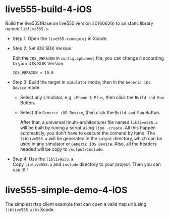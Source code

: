 # live555-build-4-iOS	
  Build the live555(Base on live555 version 20160626) to an static library named `liblive555.a`.
  
  - Step 1: Open the `live555.xcodeproj` in Xcode.

  - Step 2: Set iOS SDK Version.  
    
    Edit the `IOS_VERSION` in `config.iphoneos` file, you can change it according to your iOS SDK Version.  
    ```
    IOS_VERSION = 10.0
    ```

  - Step 3: Build the target in `Simulator` mode, then in the `Generic iOS Device` mode.  
    - Select any simulator, e.g. `iPhone 6 Plus`, then click the `Build and Run` Button.
    - Select the `Generic iOS Device`, then click the `Build and Run` Button.
    
      After that, a universal (multi-architecture) file named `liblive555.a` will be built by runing a script using `lipo -create`. All this happen automaticly, you don't have to execute the comand by hand.
      The `liblive555.a` will be generated in the `output` directory, which can be used in any simulator or `Generic iOS Device`.
      Also, all the headers needed will be copy to `/output/include`.

  - Step 4: Use the `liblive555.a`.  
    Copy `liblive555.a` and `include` directory to your project.
    Then you can use it!!!

# live555-simple-demo-4-iOS

  The simplest rtsp client example that can open a valid rtsp url(using `liblive555.a`) in Xcode.


